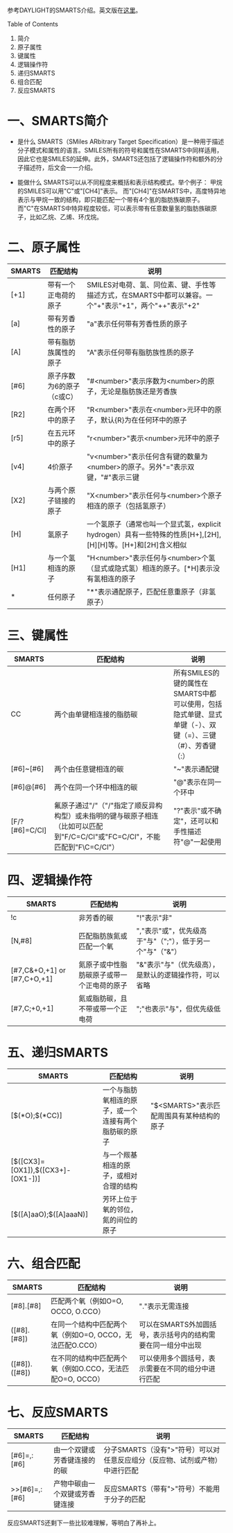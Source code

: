 参考DAYLIGHT的SMARTS介绍。英文版在[这里](https://www.daylight.com/dayhtml_tutorials/languages/smarts/index.html)。

Table of Contents
1. 简介
2. 原子属性
3. 键属性
4. 逻辑操作符
5. 递归SMARTS
6. 组合匹配
7. 反应SMARTS

# 一、SMARTS简介

* 是什么
SMARTS（SMiles ARbitrary Target Specification）是一种用于描述分子模式和属性的语言。SMILES所有的符号和属性在SMARTS中同样适用，因此它也是SMILES的延伸。此外，SMARTS还包括了逻辑操作符和额外的分子描述符，后文会一一介绍。

* 能做什么
SMARTS可以从不同程度来概括和表示结构模式。举个例子：
甲烷的SMILES可以用"C"或"[CH4]"表示。
而"[CH4]"在SMARTS中，高度特异地表示与甲烷一致的结构，即只能匹配一个带有4个氢的脂肪族碳原子。
而"C"在SMARTS中特异程度较低，可以表示带有任意数量氢的脂肪族碳原子，比如乙烷、乙烯、环戊烷。

# 二、原子属性
|SMARTS|匹配结构|说明|
|--|--|--|
|[+1]|带有一个正电荷的原子|SMILES对电荷、氢、同位素、键、手性等描述方式，在SMARTS中都可以兼容。一个"+"表示"+1"，两个"++"表示"+2"|
|[a]|带有芳香性的原子|"a"表示任何带有芳香性质的原子|
|[A]|带有脂肪族属性的原子|"A"表示任何带有脂肪族性质的原子|
|[#6]|原子序数为6的原子（c或C）|"#\<number>"表示序数为\<number>的原子，无论是脂肪族还是芳香族|
|[R2]|在两个环中的原子|"R\<number>"表示在\<number>元环中的原子，默认{R}为在任何环中的原子|
|[r5]|在五元环中的原子|"r\<number>"表示\<number>元环中的原子|
|[v4]|4价原子|"v\<number>"表示任何含有键的数量为\<number>的原子。另外"="表示双键，"#"表示三键|
|[X2]|与两个原子链接的原子|"X\<number>"表示任何与\<number>个原子相连的原子（包括氢原子）|
|[H]|氢原子|一个氢原子（通常也叫一个显式氢，explicit hydrogen）具有一些特殊的性质[H+],[2H],[H][H]等。[H+]和[2H]含义相似|
|[H1]|与一个氢相连的原子|"H\<number>"表示任何与\<number>个氢（显式或隐式氢）相连的原子。[*H]表示没有氢相连的原子|
|*|任何原子|"*"表示通配原子，匹配任意重原子（非氢原子）|

# 三、键属性
|SMARTS|匹配结构|说明|
|--|--|--|
|CC|两个由单键相连接的脂肪碳|所有SMILES的键的属性在SMARTS中都可以使用，包括隐式单键、显式单键（-）、双键（=）、三键（#）、芳香键（:）|
|[#6]~[#6]|两个由任意键相连的碳|"~"表示通配键|
|[#6]@[#6]|两个在同一个环中相连的碳|"@"表示在同一个环中|
|[F/?[#6]=C/Cl]|氟原子通过"/"（"/"指定了顺反异构构型）或未指明的键与碳原子相连（比如可以匹配到"F/C=C/Cl"或"FC=C/Cl"，不能匹配到"F\C=C/Cl"）|"?"表示"或不确定"，还可以和手性描述符"@"一起使用|


# 四、逻辑操作符
|SMARTS|匹配结构|说明|
|--|--|--|
|!c|非芳香的碳|"!"表示"非"|
|[N,#8]|匹配脂肪族氮或匹配一个氧|","表示"或"，优先级高于"与"（";"），低于另一个"与"（"&"）|
|[#7,C&+O,+1] or [#7,C+O,+1]|氮原子或中性脂肪碳原子或带一个正电荷的原子|"&"表示"与"（优先级高），是默认的逻辑操作符，可以省略|
|[#7,C;+0,+1]|氮或脂肪碳，且不带或带一个正电荷|";"也表示"与"，但优先级低|

# 五、递归SMARTS
|SMARTS|匹配结构|说明|
|--|--|--|
|[\$(*O);\$(*CC)]|一个与脂肪氧相连的原子，或一个连接有两个脂肪碳的原子|"$\<SMARTS>"表示匹配周围具有某种结构的原子|
|[\$([CX3]=[OX1]),\$([CX3+]-[OX1-])]|与一个羰基相连的原子，或相对合理的结构||
|[\$([A]aaO);\$([A]aaaN)]|芳环上位于氧的邻位，氮的间位的原子||

# 六、组合匹配
|SMARTS|匹配结构|说明|
|--|--|--|
|[#8].[#8]|匹配两个氧（例如O=O, OCCO, O.CCO）|"."表示无需连接|
|([#8].[#8])|在同一个结构中匹配两个氧（例如O=O, OCCO，无法匹配O.CCO）|可以在SMARTS外加圆括号，表示括号内的结构需要在同一组分中出现|
|([#8]).([#8])|在不同的结构中匹配两个氧（例如O.CCO，无法匹配O=O, OCCO）|可以使用多个圆括号，表示需要在不同的组分中进行匹配|

# 七、反应SMARTS
|SMARTS|匹配结构|说明|
|--|--|--|
|[#6]=,:[#6]|由一个双键或芳香键连接的的碳|分子SMARTS（没有">"符号）可以对任意反应组分（反应物、试剂或产物）中进行匹配|
|>>[#6]=,:[#6]|产物中碳由一个双键或芳香键连接|反应SMARTS（带有">"符号）不能用于分子的匹配|
反应SMARTS还剩下一些比较难理解，等明白了再补上。